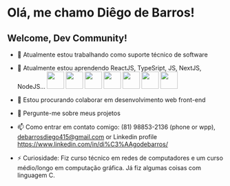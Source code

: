 # Olá, me chamo Diêgo de Barros!
## Welcome, Dev Community!

- 🔭 Atualmente estou trabalhando como suporte técnico de software
- 🌱 Atualmente estou aprendendo ReactJS, TypeSript, JS, NextJS, NodeJS...
            <img loading="lazy" src="https://cdn.jsdelivr.net/gh/devicons/devicon@latest/icons/nextjs/nextjs-line-wordmark.svg" width="40" height="40"/>
            <img loading="lazy" src="https://cdn.jsdelivr.net/gh/devicons/devicon@latest/icons/react/react-original-wordmark.svg" width="40" height="40"/>
            <img loading="lazy" src="https://cdn.jsdelivr.net/gh/devicons/devicon@latest/icons/reactrouter/reactrouter-original-wordmark.svg" width="40" height="40"/>
            <img loading="lazy" src="https://cdn.jsdelivr.net/gh/devicons/devicon@latest/icons/typescript/typescript-original.svg" width="40" height="40"/>
            <img loading="lazy" src="https://cdn.jsdelivr.net/gh/devicons/devicon@latest/icons/javascript/javascript-original.svg" width="40" height="40"/>
            <img loading="lazy" src="https://cdn.jsdelivr.net/gh/devicons/devicon@latest/icons/nodejs/nodejs-plain-wordmark.svg" width="40" height="40"/>
            <img loading="lazy" src="https://cdn.jsdelivr.net/gh/devicons/devicon@latest/icons/git/git-plain-wordmark.svg" width="40" height="40"/>
          
- 👯 Estou procurando colaborar em desenvolvimento web front-end
- 💬 Pergunte-me sobre meus projetos
- 📫 Como entrar em contato comigo: (81) 98853-2136 (phone or wpp), debarrosdiego415@gmail.com or Linkedin profile https://www.linkedin.com/in/di%C3%AAgodebarros/
- ⚡ Curiosidade: Fiz curso técnico em redes de computadores e um curso médio/longo em computação gráfica. Já fiz algumas coisas com linguagem C.
